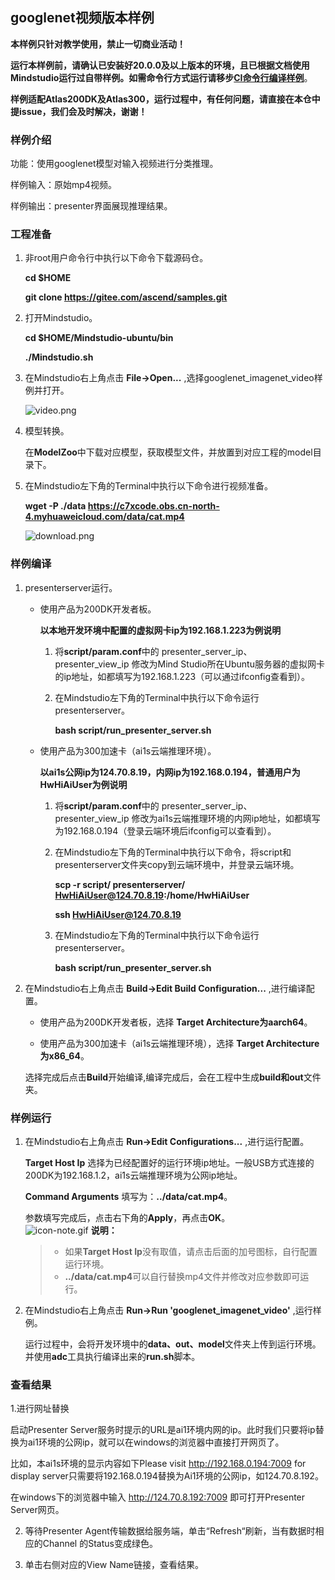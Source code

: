 ## googlenet视频版本样例

**本样例只针对教学使用，禁止一切商业活动！**

**运行本样例前，请确认已安装好20.0.0及以上版本的环境，且已根据文档使用Mindstudio运行过自带样例。如需命令行方式运行请移步[CI命令行编译样例]()**。

**样例适配Atlas200DK及Atlas300，运行过程中，有任何问题，请直接在本仓中提issue，我们会及时解决，谢谢！**

### 样例介绍

功能：使用googlenet模型对输入视频进行分类推理。

样例输入：原始mp4视频。

样例输出：presenter界面展现推理结果。

### 工程准备

1. 非root用户命令行中执行以下命令下载源码仓。

   **cd $HOME**

   **git clone https://gitee.com/ascend/samples.git**

2. 打开Mindstudio。
   
   **cd $HOME/Mindstudio-ubuntu/bin**

   **./Mindstudio.sh**

3. 在Mindstudio右上角点击 **File->Open...** ,选择googlenet_imagenet_video样例并打开。
   
   ![](https://images.gitee.com/uploads/images/2020/1118/164949_9f0d1f7b_5400693.png "video.png")

4. 模型转换。

   在**ModelZoo**中下载对应模型，获取模型文件，并放置到对应工程的model目录下。

5. 在Mindstudio左下角的Terminal中执行以下命令进行视频准备。

    **wget -P ./data https://c7xcode.obs.cn-north-4.myhuaweicloud.com/data/cat.mp4**

    ![](https://images.gitee.com/uploads/images/2020/1118/170934_6eb306e2_5400693.png "download.png")


### 样例编译

1. presenterserver运行。

    - 使用产品为200DK开发者板。

      **以本地开发环境中配置的虚拟网卡ip为192.168.1.223为例说明**

      1. 将**script/param.conf**中的 presenter_server_ip、presenter_view_ip 修改为Mind Studio所在Ubuntu服务器的虚拟网卡的ip地址，如都填写为192.168.1.223（可以通过ifconfig查看到）。
      
      2. 在Mindstudio左下角的Terminal中执行以下命令运行presenterserver。
       
          **bash script/run_presenter_server.sh**

    - 使用产品为300加速卡（ai1s云端推理环境）。

      **以ai1s公网ip为124.70.8.19，内网ip为192.168.0.194，普通用户为HwHiAiUser为例说明**

      1. 将**script/param.conf**中的 presenter_server_ip、presenter_view_ip 修改为ai1s云端推理环境的内网ip地址，如都填写为192.168.0.194（登录云端环境后ifconfig可以查看到）。

      2. 在Mindstudio左下角的Terminal中执行以下命令，将script和presenterserver文件夹copy到云端环境中，并登录云端环境。

          **scp -r script/ presenterserver/ HwHiAiUser@124.70.8.19:/home/HwHiAiUser**

          **ssh HwHiAiUser@124.70.8.19**
      
      3. 在Mindstudio左下角的Terminal中执行以下命令运行presenterserver。
       
          **bash script/run_presenter_server.sh**

 
2. 在Mindstudio右上角点击 **Build->Edit Build Configuration...** ,进行编译配置。    
   
    - 使用产品为200DK开发者板，选择 **Target Architecture为aarch64**。
   
    - 使用产品为300加速卡（ai1s云端推理环境），选择 **Target Architecture为x86_64**。
   
    选择完成后点击**Build**开始编译,编译完成后，会在工程中生成**build和out**文件夹。

### 样例运行

1. 在Mindstudio右上角点击 **Run->Edit Configurations...** ,进行运行配置。   

   **Target Host Ip** 选择为已经配置好的运行环境ip地址。一般USB方式连接的200DK为192.168.1.2，ai1s云端推理环境为公网ip地址。   

   **Command Arguments** 填写为：**../data/cat.mp4**。

   参数填写完成后，点击右下角的**Apply**，再点击**OK**。
​    
    ![](https://images.gitee.com/uploads/images/2020/1106/160652_6146f6a4_5395865.gif "icon-note.gif") **说明：**  
    > - 如果**Target Host Ip**没有取值，请点击后面的加号图标，自行配置运行环境。  
    > - **../data/cat.mp4**可以自行替换mp4文件并修改对应参数即可运行。

2. 在Mindstudio右上角点击 **Run->Run 'googlenet_imagenet_video'** ,运行样例。

    运行过程中，会将开发环境中的**data、out、model**文件夹上传到运行环境。并使用**adc**工具执行编译出来的**run.sh**脚本。
    

### 查看结果

1.进行网址替换

  启动Presenter Server服务时提示的URL是ai1环境内网的ip。此时我们只要将ip替换为ai1环境的公网ip，就可以在windows的浏览器中直接打开网页了。

  比如，本ai1s环境的显示内容如下Please visit http://192.168.0.194:7009 for display server只需要将192.168.0.194替换为Ai1环境的公网ip，如124.70.8.192。

  在windows下的浏览器中输入 http://124.70.8.192:7009 即可打开Presenter Server网页。

2. 等待Presenter Agent传输数据给服务端，单击“Refresh“刷新，当有数据时相应的Channel 的Status变成绿色。

3. 单击右侧对应的View Name链接，查看结果。

